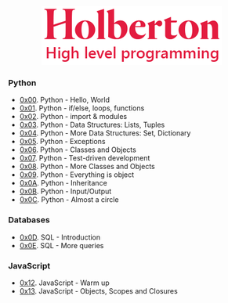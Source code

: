 <div align=center>  
    <img  
    style="text-align:center"  
    src="https://raw.githubusercontent.com/coding-max/hbtn_config/main/assets/head_high-level.png"  
    alt="Holberton School"/>  
</div>

### Python

- [0x00](https://github.com/coding-max/holbertonschool-higher_level_programming/tree/main/0x00-python-hello_world). Python - Hello, World  
- [0x01](https://github.com/coding-max/holbertonschool-higher_level_programming/tree/main/0x01-python-if_else_loops_functions). Python - if/else, loops, functions  
- [0x02](https://github.com/coding-max/holbertonschool-higher_level_programming/tree/main/0x02-python-import_modules). Python - import & modules  
- [0x03](https://github.com/coding-max/holbertonschool-higher_level_programming/tree/main/0x03-python-data_structures). Python - Data Structures: Lists, Tuples  
- [0x04](https://github.com/coding-max/holbertonschool-higher_level_programming/tree/main/0x04-python-more_data_structures). Python - More Data Structures: Set, Dictionary  
- [0x05](https://github.com/coding-max/holbertonschool-higher_level_programming/tree/main/0x05-python-exceptions). Python - Exceptions  
- [0x06](https://github.com/coding-max/holbertonschool-higher_level_programming/tree/main/0x06-python-classes). Python - Classes and Objects  
- [0x07](https://github.com/coding-max/holbertonschool-higher_level_programming/tree/main/0x07-python-test_driven_development). Python - Test-driven development  
- [0x08](https://github.com/coding-max/holbertonschool-higher_level_programming/tree/main/0x08-python-more_classes). Python - More Classes and Objects  
- [0x09](https://github.com/coding-max/holbertonschool-higher_level_programming/tree/main/0x09-python-everything_is_object). Python - Everything is object
- [0x0A](https://github.com/coding-max/holbertonschool-higher_level_programming/tree/main/0x0A-python-inheritance). Python - Inheritance  
- [0x0B](https://github.com/coding-max/holbertonschool-higher_level_programming/tree/main/0x0B-python-input_output). Python - Input/Output  
- [0x0C](https://github.com/coding-max/holbertonschool-higher_level_programming/tree/main/0x0C-python-almost_a_circle). Python - Almost a circle  

### Databases

- [0x0D](https://github.com/coding-max/holbertonschool-higher_level_programming/tree/main/0x0D-SQL_introduction). SQL - Introduction  
- [0x0E](https://github.com/coding-max/holbertonschool-higher_level_programming/tree/main/0x0E-SQL_more_queries). SQL - More queries

### JavaScript  
- [0x12](https://github.com/coding-max/holbertonschool-higher_level_programming/tree/main/0x12-javascript-warm_up). JavaScript - Warm up  
- [0x13](https://github.com/coding-max/holbertonschool-higher_level_programming/tree/main/0x13-javascript_objects_scopes_closures). JavaScript - Objects, Scopes and Closures  
